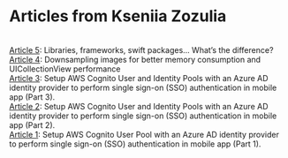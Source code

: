 # Articles from Kseniia Zozulia
<br>[Article 5](https://github.com/2ZGroupSolutionsArticles/Article_KZ005): Libraries, frameworks, swift packages… What’s the difference?
<br>[Article 4](https://github.com/2ZGroupSolutionsArticles/Article_KZ004): Downsampling images for better memory consumption and UICollectionView performance
<br>[Article 3](https://github.com/2ZGroupSolutionsArticles/Article_KZ003): Setup AWS Cognito User and Identity Pools with an Azure AD identity provider to perform single sign-on (SSO) authentication in mobile app (Part 3).
<br>[Article 2](https://github.com/2ZGroupSolutionsArticles/Article_KZ002): Setup AWS Cognito User and Identity Pools with an Azure AD identity provider to perform single sign-on (SSO) authentication in mobile app (Part 2).
<br>[Article 1](https://github.com/2ZGroupSolutionsArticles/Article_KZ001): Setup AWS Cognito User Pool with an Azure AD identity provider to perform single sign-on (SSO) authentication in mobile app (Part 1).
